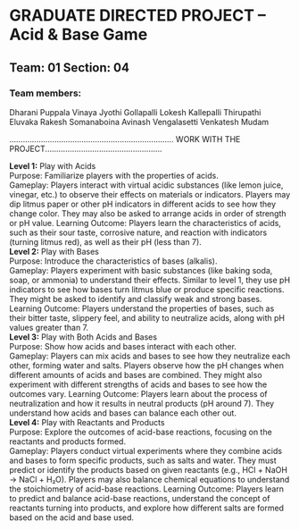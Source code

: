 # GRADUATE DIRECTED PROJECT – Acid & Base Game

## Team: 01 Section: 04

### Team members:
Dharani Puppala
Vinaya Jyothi Gollapalli
Lokesh Kallepalli
Thirupathi Eluvaka
Rakesh Somanaboina
Avinash Vengalasetti
Venkatesh Mudam

.........................................................................
WORK WITH THE PROJECT....................................................

**Level 1:** Play with Acids <br>
Purpose: Familiarize players with the properties of acids.<br>
Gameplay: Players interact with virtual acidic substances (like lemon juice, vinegar, etc.) to observe their effects on materials or indicators.
Players may dip litmus paper or other pH indicators in different acids to see how they change color.
They may also be asked to arrange acids in order of strength or pH value.
Learning Outcome: Players learn the characteristics of acids, such as their sour taste, corrosive nature, and reaction with indicators (turning litmus red), as well as their pH (less than 7).<br>
**Level 2:** Play with Bases <br>
Purpose: Introduce the characteristics of bases (alkalis). <br>
Gameplay: Players experiment with basic substances (like baking soda, soap, or ammonia) to understand their effects.
Similar to level 1, they use pH indicators to see how bases turn litmus blue or produce specific reactions.
They might be asked to identify and classify weak and strong bases.
Learning Outcome: Players understand the properties of bases, such as their bitter taste, slippery feel, and ability to neutralize acids, along with pH values greater than 7. <br>
**Level 3:** Play with Both Acids and Bases <br>
Purpose: Show how acids and bases interact with each other. <br>
Gameplay: Players can mix acids and bases to see how they neutralize each other, forming water and salts.
Players observe how the pH changes when different amounts of acids and bases are combined.
They might also experiment with different strengths of acids and bases to see how the outcomes vary.
Learning Outcome: Players learn about the process of neutralization and how it results in neutral products (pH around 7). They understand how acids and bases can balance each other out. <br>
**Level 4:** Play with Reactants and Products <br>
Purpose: Explore the outcomes of acid-base reactions, focusing on the reactants and products formed. <br>
Gameplay: Players conduct virtual experiments where they combine acids and bases to form specific products, such as salts and water.
They must predict or identify the products based on given reactants (e.g., HCl + NaOH → NaCl + H₂O).
Players may also balance chemical equations to understand the stoichiometry of acid-base reactions.
Learning Outcome: Players learn to predict and balance acid-base reactions, understand the concept of reactants turning into products, and explore how different salts are formed based on the acid and base used.





